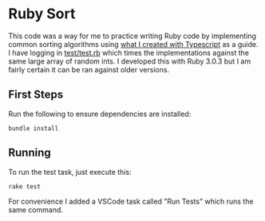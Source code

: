 # Ruby Sort

This code was a way for me to practice writing Ruby code by implementing common sorting algorithms using [what I created with Typescript](https://github.com/richardwalenga/typescriptsort) as a guide. I have logging in [test/test.rb](test/test.rb) which times the implementations against the same large array of random ints. I developed this with Ruby 3.0.3 but I am fairly certain it can be ran against older versions.

## First Steps

Run the following to ensure dependencies are installed:
```
bundle install
```

## Running

To run the test task, just execute this:
```
rake test
```

For convenience I added a VSCode task called "Run Tests" which runs the same command.